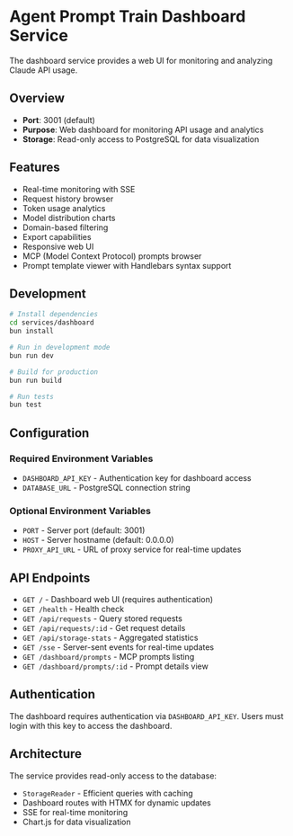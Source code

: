 # Agent Prompt Train Dashboard Service

The dashboard service provides a web UI for monitoring and analyzing Claude API usage.

## Overview

- **Port**: 3001 (default)
- **Purpose**: Web dashboard for monitoring API usage and analytics
- **Storage**: Read-only access to PostgreSQL for data visualization

## Features

- Real-time monitoring with SSE
- Request history browser
- Token usage analytics
- Model distribution charts
- Domain-based filtering
- Export capabilities
- Responsive web UI
- MCP (Model Context Protocol) prompts browser
- Prompt template viewer with Handlebars syntax support

## Development

```bash
# Install dependencies
cd services/dashboard
bun install

# Run in development mode
bun run dev

# Build for production
bun run build

# Run tests
bun test
```

## Configuration

### Required Environment Variables

- `DASHBOARD_API_KEY` - Authentication key for dashboard access
- `DATABASE_URL` - PostgreSQL connection string

### Optional Environment Variables

- `PORT` - Server port (default: 3001)
- `HOST` - Server hostname (default: 0.0.0.0)
- `PROXY_API_URL` - URL of proxy service for real-time updates

## API Endpoints

- `GET /` - Dashboard web UI (requires authentication)
- `GET /health` - Health check
- `GET /api/requests` - Query stored requests
- `GET /api/requests/:id` - Get request details
- `GET /api/storage-stats` - Aggregated statistics
- `GET /sse` - Server-sent events for real-time updates
- `GET /dashboard/prompts` - MCP prompts listing
- `GET /dashboard/prompts/:id` - Prompt details view

## Authentication

The dashboard requires authentication via `DASHBOARD_API_KEY`. Users must login with this key to access the dashboard.

## Architecture

The service provides read-only access to the database:

- `StorageReader` - Efficient queries with caching
- Dashboard routes with HTMX for dynamic updates
- SSE for real-time monitoring
- Chart.js for data visualization
